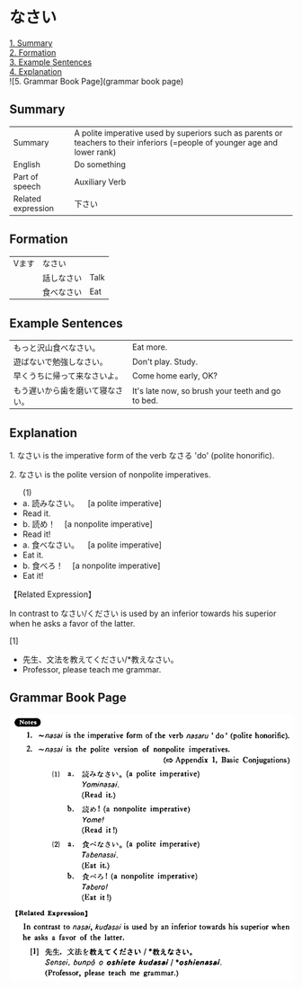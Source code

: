 # なさい

[1. Summary](#summary)<br>
[2. Formation](#formation)<br>
[3. Example Sentences](#example-sentences)<br>
[4. Explanation](#explanation)<br>
![5. Grammar Book Page](grammar book page)<br>


## Summary

<table><tr>   <td>Summary</td>   <td>A polite imperative used by superiors such as parents or teachers to their inferiors (=people of younger age and lower rank)</td></tr><tr>   <td>English</td>   <td>Do something</td></tr><tr>   <td>Part of speech</td>   <td>Auxiliary Verb</td></tr><tr>   <td>Related expression</td>   <td>下さい</td></tr></table>

## Formation

<table class="table"> <tbody><tr class="tr head"> <td class="td"><span class="bold"><span>Vます</span></span></td> <td class="td"><span class="concept">なさい</span> </td> <td class="td"><span>&nbsp;</span></td> </tr> <tr class="tr"> <td class="td"><span>&nbsp;</span></td> <td class="td"><span>話し<span class="concept">なさい</span></span> </td> <td class="td"><span>Talk</span></td> </tr> <tr class="tr"> <td class="td"><span>&nbsp;</span></td> <td class="td"><span>食べ<span class="concept">なさい</span></span> </td> <td class="td"><span>Eat</span></td> </tr></tbody></table>

## Example Sentences

<table><tr>   <td>もっと沢山食べなさい。</td>   <td>Eat more.</td></tr><tr>   <td>遊ばないで勉強しなさい。</td>   <td>Don't play. Study.</td></tr><tr>   <td>早くうちに帰って来なさいよ。</td>   <td>Come home early, OK?</td></tr><tr>   <td>もう遅いから歯を磨いて寝なさい。</td>   <td>It's late now, so brush your teeth and go to bed.</td></tr></table>

## Explanation

<p>1. <span class="cloze">なさい</span> is the imperative form of the verb <span class="cloze">なさる</span> 'do' (polite honorific).</p>  <p>2. <span class="cloze">なさい</span> is the polite version of nonpolite imperatives.</p>  <ul>(1) <li>a. 読み<span class="cloze">なさい</span>。&nbsp;&nbsp;&nbsp;&nbsp;[a polite imperative]</li> <li>Read it.</li> <div class="divide"></div> <li>b. 読め！&nbsp;&nbsp;&nbsp;&nbsp;[a nonpolite imperative]</li> <li>Read it!</li> <div class="divide"></div> <li>a. 食べ<span class="cloze">なさい</span>。&nbsp;&nbsp;&nbsp;&nbsp;[a polite imperative]</li> <li>Eat it.</li> <div class="divide"></div> <li>b. 食べろ！&nbsp;&nbsp;&nbsp;&nbsp;[a nonpolite imperative]</li> <li>Eat it!</li> </ul>  <p>【Related Expression】</p>  <p>In contrast to <span class="cloze">なさい</span>/ください is used by an inferior towards his superior when he asks a favor of the latter.</p>  <p>[1]</p>  <ul> <li>先生、文法を教えてください/*教え<span class="cloze">なさい</span>。</li> <li>Professor, please teach me grammar.</li> </ul>

## Grammar Book Page

![](../img/Basicなさい.png)

